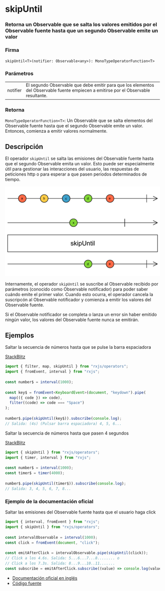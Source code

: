 # skipUntil

### Retorna un Observable que se salta los valores emitidos por el Observable fuente hasta que un segundo Observable emite un valor

### Firma

`skipUntil<T>(notifier: Observable<any>): MonoTypeOperatorFunction<T>`

### Parámetros

<table>
<tr><td>notifier</td><td>El segundo Observable que debe emitir para que los elementos del Observable fuente empiecen a emitirse por el Observable resultante.</td></tr>
</table>

### Retorna

`MonoTypeOperatorFunction<T>`: Un Observable que se salta elementos del Observable fuente hasta que el segundo Observable emite un valor. Entonces, comienza a emitir valores normalmente.

## Descripción

El operador `skipUntil` se salta las emisiones del Observable fuente hasta que el segundo Observable emita un valor. Esto puede ser especialmente útil para gestionar las interacciones del usuario, las respuestas de peticiones http o para esperar a que pasen periodos determinados de tiempo.

<img src="assets/images/marble-diagrams/filtering/skipUntil.png" alt="Diagrama de canicas del operador skipUntil">

Internamente, el operador `skipUntil` se suscribe al Observable recibido por parámetros (conocido como Observable notificador) para poder saber cuándo emite el primer valor. Cuando esto ocurra, el operador cancela la suscripcón al Observable notificador y comienza a emitir los valores del Observable fuente.

Si el Observable notificador se completa o lanza un error sin haber emitido ningún valor, los valores del Observable fuente nunca se emitirán.

## Ejemplos

Saltar la secuencia de números hasta que se pulse la barra espaciadora

[StackBlitz](https://stackblitz.com/edit/rxjs-skipuntil-1?file=index.ts)

```typescript
import { filter, map, skipUntil } from "rxjs/operators";
import { fromEvent, interval } from "rxjs";

const number$ = interval(1000);

const key$ = fromEvent<KeyboardEvent>(document, "keydown").pipe(
  map(({ code }) => code),
  filter((code) => code === "Space")
);

number$.pipe(skipUntil(key$)).subscribe(console.log);
// Salida: (4s) (Pulsar barra espaciadora) 4, 5, 6...
```

Saltar la secuencia de números hasta que pasen 4 segundos

[StackBlitz](https://stackblitz.com/edit/rxjs-skipuntil-2?file=index.ts)

```javascript
import { skipUntil } from "rxjs/operators";
import { timer, interval } from "rxjs";

const number$ = interval(1000);
const timer$ = timer(4000);

number$.pipe(skipUntil(timer$)).subscribe(console.log);
// Salida: 3, 4, 5, 6, 7, 8...
```

### Ejemplo de la documentación oficial

Saltar las emisiones del Observable fuente hasta que el usuario haga click

```javascript
import { interval, fromEvent } from "rxjs";
import { skipUntil } from "rxjs/operators";

const intervalObservable = interval(1000);
const click = fromEvent(document, "click");

const emitAfterClick = intervalObservable.pipe(skipUntil(click));
// Click a los 4.6s. Salida: 5...6...7...8........ o
// Click a los 7.3s. Salida: 8...9...10..11.......
const subscribe = emitAfterClick.subscribe((value) => console.log(value));
```

- [Documentación oficial en inglés](https://rxjs-dev.firebaseapp.com/api/operators/skipUntil)
- [Código fuente](https://github.com/ReactiveX/rxjs/blob/master/src/internal/operators/skipUntil.ts)

